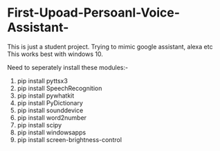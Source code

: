 # First-Upoad-Persoanl-Voice-Assistant-
This is just a student project. Trying to mimic google assistant, alexa etc
This works best with windows 10.

Need to seperately install these modules:-
1. pip install pyttsx3
2. pip install SpeechRecognition
3. pip install pywhatkit
4. pip install PyDictionary
5. pip install sounddevice
6. pip install word2number
7. pip install scipy
8. pip install windowsapps
9. pip install screen-brightness-control
